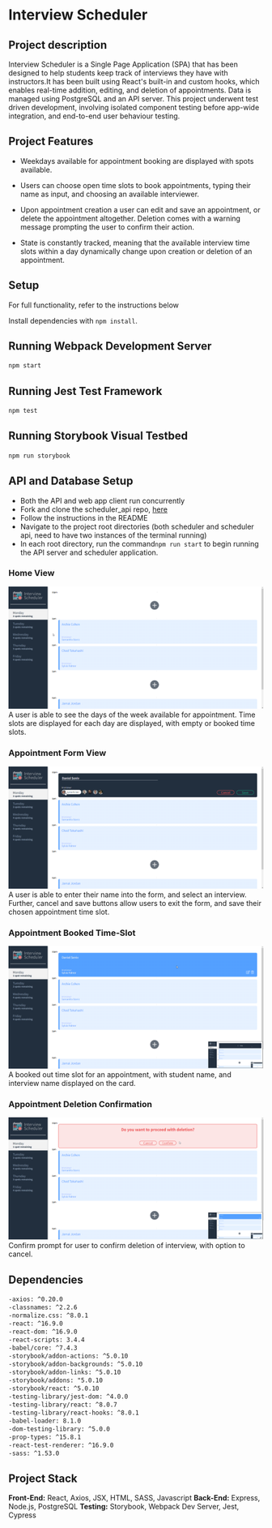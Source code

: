# Interview Scheduler
## Project description

Interview Scheduler is a Single Page Application (SPA) that has been designed to help students keep track of interviews they have with instructors.It has been built using React's built-in and custom hooks, which enables real-time addition, editing, and deletion of appointments. Data is managed using PostgreSQL and an API server. This project underwent test driven development, involving isolated component testing before app-wide integration, and end-to-end user behaviour testing.

## Project Features
- Weekdays available for appointment booking are displayed with spots available.

- Users can choose open time slots to book appointments, typing their name as input, and choosing an available interviewer. 

- Upon appointment creation a user can edit and save an appointment, or delete the appointment altogether. Deletion comes with a warning message prompting the user to confirm their action.

- State is constantly tracked, meaning that the available interview time slots within a day dynamically change upon creation or deletion of an appointment.

## Setup

For full functionality, refer to the instructions below

Install dependencies with `npm install`.

## Running Webpack Development Server

```sh
npm start
```

## Running Jest Test Framework

```sh
npm test
```

## Running Storybook Visual Testbed

```sh
npm run storybook
```

## API and Database Setup

- Both the API and web app client run concurrently
- Fork and clone the scheduler_api repo, [here](https://github.com/lighthouse-labs/scheduler-api)
 - Follow the instructions in the README
- Navigate to the project root directories (both scheduler and scheduler api, need to have two instances of the terminal running)
- In each root directory, run the command`npm run start` to begin running the API server and scheduler application.

### Home View
!['days-of-week-availability'](https://raw.githubusercontent.com/n1dddd/scheduler/master/docs/scheduler_home.png)
A user is able to see the days of the week available for appointment. Time slots are displayed for each day are displayed, with empty or booked time slots.

### Appointment Form View
!['appointment-form-view'](https://raw.githubusercontent.com/n1dddd/scheduler/master/docs/scheduler_show_form.png)
A user is able to enter their name into the form, and select an interview. Further, cancel and save buttons allow users to exit the form, and save their chosen appointment time slot.

### Appointment Booked Time-Slot
!['booked-appointment-time-slot'](https://raw.githubusercontent.com/n1dddd/scheduler/master/docs/scheduler_show_new_appointment.png)
A booked out time slot for an appointment, with student name, and interview name displayed on the card.

### Appointment Deletion Confirmation
!['appointment-deletion-confirmation'](https://raw.githubusercontent.com/n1dddd/scheduler/master/docs/scheduler_show_confirm.png)
Confirm prompt for user to confirm deletion of interview, with option to cancel.

## Dependencies
    -axios: ^0.20.0
    -classnames: ^2.2.6
    -normalize.css: ^8.0.1
    -react: ^16.9.0
    -react-dom: ^16.9.0
    -react-scripts: 3.4.4
    -babel/core: ^7.4.3
    -storybook/addon-actions: ^5.0.10
    -storybook/addon-backgrounds: ^5.0.10
    -storybook/addon-links: ^5.0.10
    -storybook/addons: "5.0.10
    -storybook/react: ^5.0.10
    -testing-library/jest-dom: ^4.0.0
    -testing-library/react: ^8.0.7
    -testing-library/react-hooks: ^8.0.1
    -babel-loader: 8.1.0
    -dom-testing-library: ^5.0.0
    -prop-types: ^15.8.1
    -react-test-renderer: ^16.9.0
    -sass: ^1.53.0

## Project Stack

__Front-End:__ React, Axios, JSX, HTML, SASS, Javascript
__Back-End:__ Express, Node.js, PostgreSQL
__Testing:__ Storybook, Webpack Dev Server, Jest, Cypress

